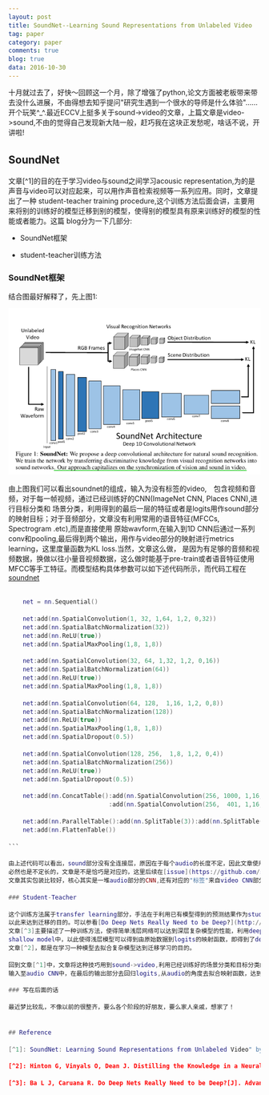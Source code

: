 ```yaml
---
layout: post
title: SoundNet--Learning Sound Representations from Unlabeled Video
tag: paper
category: paper
comments: true
blog: true
data: 2016-10-30
---  
```


十月就过去了，好快～回顾这一个月，除了增强了python,论文方面被老板带来带去没什么进展，不由得想去知乎提问"研究生遇到一个很水的导师是什么体验"……
开个玩笑^_^.最近ECCV上挺多关于sound->video的文章，上篇文章是video->sound,不由的觉得自己发现新大陆一般，赶巧我在这块正发愁呢，啥话不说，开讲啦!

## SoundNet　　

文章[^1]的目的在于学习video与sound之间学习acousic representation,为的是声音与video可以对应起来，可以用作声音检索视频等一系列应用。同时，文章提出了一种
student-teacher training procedure,这个训练方法后面会讲，主要用来将别的训练好的模型迁移到别的模型，使得别的模型具有原来训练好的模型的性能或者能力。这篇
blog分为一下几部分:  

* SoundNet框架　　

* student-teacher训练方法　　

### SoundNet框架　　

结合图最好解释了，先上图1:  

![1](../downloads/soundnet/1)  

由上图我们可以看出soundnet的组成，输入为没有标签的video,　包含视频和音频，对于每一帧视频，通过已经训练好的CNN(ImageNet CNN, Places CNN),进行目标分类和
场景分类，利用得到的最后一层的特征或者是logits用作sound部分的映射目标；对于音频部分，文章没有利用常用的语音特征(MFCCs, Spectrogram .etc),而是直接使用
原始wavform,在输入到1D CNN后通过一系列conv和pooling,最后得到两个输出，用作与video部分的映射进行metrics learning，这里度量函数为KL loss.当然，文章这么做，
是因为有足够的音频和视频数据，换做以往小量音视频数据，这么做时能基于pre-train或者语音特征使用MFCC等手工特征。而模型结构具体参数可以如下述代码所示，而代码工程在[soundnet](https://github.com/cvondrick/soundnet)  



```lua

    net = nn.Sequential()

    net:add(nn.SpatialConvolution(1, 32, 1,64, 1,2, 0,32))
    net:add(nn.SpatialBatchNormalization(32))
    net:add(nn.ReLU(true))
    net:add(nn.SpatialMaxPooling(1,8, 1,8))

    net:add(nn.SpatialConvolution(32, 64, 1,32, 1,2, 0,16))
    net:add(nn.SpatialBatchNormalization(64))
    net:add(nn.ReLU(true))
    net:add(nn.SpatialMaxPooling(1,8, 1,8))

    net:add(nn.SpatialConvolution(64, 128,  1,16, 1,2, 0,8))
    net:add(nn.SpatialBatchNormalization(128))
    net:add(nn.ReLU(true))
    net:add(nn.SpatialMaxPooling(1,8, 1,8))
    net:add(nn.SpatialDropout(0.5))

    net:add(nn.SpatialConvolution(128, 256,  1,8, 1,2, 0,4))
    net:add(nn.SpatialBatchNormalization(256))
    net:add(nn.ReLU(true))
    net:add(nn.SpatialDropout(0.5))

    net:add(nn.ConcatTable():add(nn.SpatialConvolution(256, 1000, 1,16, 1,12, 0,4))
                            :add(nn.SpatialConvolution(256,  401, 1,16, 1,12, 0,4)))

    net:add(nn.ParallelTable():add(nn.SplitTable(3)):add(nn.SplitTable(3)))
    net:add(nn.FlattenTable())

```　　

由上述代码可以看出，sound部分没有全连接层，原因在于每个audio的长度不定，因此文章使用全卷积网络，这里困惑的是不定长的audio对应video
必然也是不定长的，文章是不是恰巧是对应的，这里后续在[issue](https://github.com/saicoco/saicoco.github.io/issues/7)中作补充。其实这里看出，
文章其实包装比较好，核心其实是一堆audio部分的CNN,还有对应的"标签"来自video CNN部分，然后利用student-teacher进行训练。　　

### Student-Teacher  

这个训练方法属于transfer learning部分，手法在于利用已有模型得到的预测结果作为student模型的弱标签，使得student去拟合teacher的复杂函数，
以此来达到迁移的目的。可以参看[Do Deep Nets Really Need to be Deep?](http://xueshu.baidu.com/s?wd=paperuri%3A%28078415e6ab570770529798299e0d8b90%29&filter=sc_long_sign&tn=SE_xueshusource_2kduw22v&sc_vurl=http%3A%2F%2Farxiv.org%2Fabs%2F1312.6184&ie=utf-8&sc_us=7007594391503052629)，
文章[^3]主要描述了一种训练方法，使得简单浅层网络可以达到深层复杂模型的性能，利用deep Model最后的输出logits作为原来输入数据的新标签，去重新输入到
shallow model中，以此使得浅层模型可以得到由原始数据到logits的映射函数，即得到了deep model的映射能力，正是"如果我不能打败你，我就加入你"，当然，还有这篇
文章[^2]，都是在学习一种模型去拟合复杂模型达到迁移学习的目的。　　

回到文章[^1]中，文章将这种技巧用到sound->video,利用已经训练好的场景分类和目标分类的CNN模型得到video对应的logits,然后将对应的audio
输入至audio CNN中，在最后的输出部分去回归logits,从audio的角度去拟合映射函数，达到sound到场景sematic level label，可以说比较创新。　　

### 写在后面的话　　

最近梦比较乱，不像以前的很整齐，要么各个阶段的好朋友，要么家人亲戚，想家了！　　


## Reference  

[^1]: SoundNet: Learning Sound Representations from Unlabeled Video" by Yusuf Aytar, Carl Vondrick, Antonio Torralba. NIPS 2016  

[^2]: Hinton G, Vinyals O, Dean J. Distilling the Knowledge in a Neural Network[J]. Computer Science, 2015, 14(7):38-39.  

[^3]: Ba L J, Caruana R. Do Deep Nets Really Need to be Deep?[J]. Advances in Neural Information Processing Systems, 2014:2654-2662.  　　
